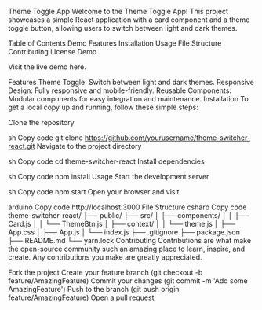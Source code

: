 Theme Toggle App
Welcome to the Theme Toggle App! This project showcases a simple React application with a card component and a theme toggle button, allowing users to switch between light and dark themes.

Table of Contents
Demo
Features
Installation
Usage
File Structure
Contributing
License
Demo


Visit the live demo here.

Features
Theme Toggle: Switch between light and dark themes.
Responsive Design: Fully responsive and mobile-friendly.
Reusable Components: Modular components for easy integration and maintenance.
Installation
To get a local copy up and running, follow these simple steps:

Clone the repository

sh
Copy code
git clone https://github.com/yourusername/theme-switcher-react.git
Navigate to the project directory

sh
Copy code
cd theme-switcher-react
Install dependencies

sh
Copy code
npm install
Usage
Start the development server

sh
Copy code
npm start
Open your browser and visit

arduino
Copy code
http://localhost:3000
File Structure
csharp
Copy code
theme-switcher-react/
├── public/
├── src/
│   ├── components/
│   │   ├── Card.js
│   │   └── ThemeBtn.js
│   ├── context/
│   │   └── theme.js
│   ├── App.css
│   ├── App.js
│   └── index.js
├── .gitignore
├── package.json
├── README.md
└── yarn.lock
Contributing
Contributions are what make the open-source community such an amazing place to learn, inspire, and create. Any contributions you make are greatly appreciated.

Fork the project
Create your feature branch (git checkout -b feature/AmazingFeature)
Commit your changes (git commit -m 'Add some AmazingFeature')
Push to the branch (git push origin feature/AmazingFeature)
Open a pull request
